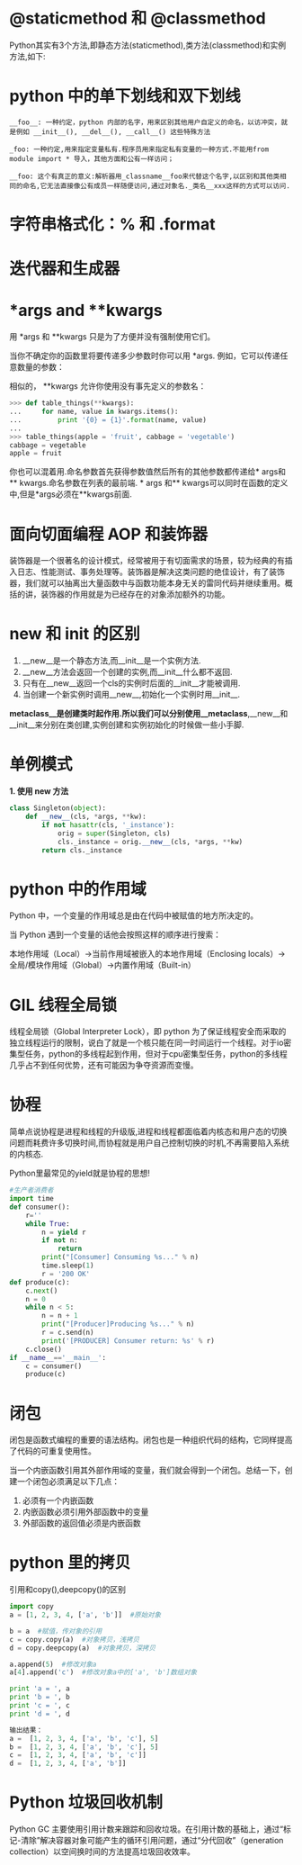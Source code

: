 # @staticmethod 和 @classmethod
Python其实有3个方法,即静态方法(staticmethod),类方法(classmethod)和实例方法,如下:

# python 中的单下划线和双下划线
```
__foo__: 一种约定，python 内部的名字，用来区别其他用户自定义的命名，以访冲突，就是例如 __init__(), __del__(), __call__() 这些特殊方法

_foo: 一种约定,用来指定变量私有.程序员用来指定私有变量的一种方式.不能用from module import * 导入，其他方面和公有一样访问；

__foo: 这个有真正的意义:解析器用_classname__foo来代替这个名字,以区别和其他类相同的命名,它无法直接像公有成员一样随便访问,通过对象名._类名__xxx这样的方式可以访问.
```

# 字符串格式化：% 和 .format

# 迭代器和生成器

# *args and **kwargs
用 *args 和 **kwargs 只是为了方便并没有强制使用它们。

当你不确定你的函数里将要传递多少参数时你可以用 *args. 例如，它可以传递任意数量的参数：

相似的， **kwargs 允许你使用没有事先定义的参数名：
```python
>>> def table_things(**kwargs):
...     for name, value in kwargs.items():
...         print '{0} = {1}'.format(name, value)
...
>>> table_things(apple = 'fruit', cabbage = 'vegetable')
cabbage = vegetable
apple = fruit
```

你也可以混着用.命名参数首先获得参数值然后所有的其他参数都传递给* args和 ** kwargs.命名参数在列表的最前端. * args 和** kwargs可以同时在函数的定义中,但是*args必须在**kwargs前面.

# 面向切面编程 AOP 和装饰器
装饰器是一个很著名的设计模式，经常被用于有切面需求的场景，较为经典的有插入日志、性能测试、事务处理等。装饰器是解决这类问题的绝佳设计，有了装饰器，我们就可以抽离出大量函数中与函数功能本身无关的雷同代码并继续重用。概括的讲，装饰器的作用就是为已经存在的对象添加额外的功能。

# __new__ 和 __init__ 的区别
1. __new__是一个静态方法,而__init__是一个实例方法.
2. __new__方法会返回一个创建的实例,而__init__什么都不返回.
3. 只有在__new__返回一个cls的实例时后面的__init__才能被调用.
4. 当创建一个新实例时调用__new__,初始化一个实例时用__init__.

__metaclass__是创建类时起作用.所以我们可以分别使用__metaclass__,__new__和__init__来分别在类创建,实例创建和实例初始化的时候做一些小手脚.

# 单例模式
**1. 使用 __new__ 方法**
```python
class Singleton(object):
    def __new__(cls, *args, **kw):
        if not hasattr(cls, '_instance'):
            orig = super(Singleton, cls)
            cls._instance = orig.__new__(cls, *args, **kw)
        return cls._instance
```

# python 中的作用域
Python 中，一个变量的作用域总是由在代码中被赋值的地方所决定的。

当 Python 遇到一个变量的话他会按照这样的顺序进行搜索：

本地作用域（Local）→当前作用域被嵌入的本地作用域（Enclosing locals）→全局/模块作用域（Global）→内置作用域（Built-in）

# GIL 线程全局锁
线程全局锁（Global Interpreter Lock），即 python 为了保证线程安全而采取的独立线程运行的限制，说白了就是一个核只能在同一时间运行一个线程。对于io密集型任务，python的多线程起到作用，但对于cpu密集型任务，python的多线程几乎占不到任何优势，还有可能因为争夺资源而变慢。

# 协程
简单点说协程是进程和线程的升级版,进程和线程都面临着内核态和用户态的切换问题而耗费许多切换时间,而协程就是用户自己控制切换的时机,不再需要陷入系统的内核态.

Python里最常见的yield就是协程的思想!
```python
#生产者消费者
import time
def consumer():
    r=''
    while True:
        n = yield r
        if not n:
            return
        print("[Consumer] Consuming %s..." % n)
        time.sleep(1)
        r = '200 OK'
def produce(c):
    c.next()
    n = 0
    while n < 5:
        n = n + 1
        print("[Producer]Producing %s..." % n)
        r = c.send(n)
        print('[PRODUCER] Consumer return: %s' % r)
    c.close()
if __name__=='__main__':
    c = consumer()
    produce(c)
```

# 闭包
闭包是函数式编程的重要的语法结构。闭包也是一种组织代码的结构，它同样提高了代码的可重复使用性。

当一个内嵌函数引用其外部作用域的变量，我们就会得到一个闭包。总结一下，创建一个闭包必须满足以下几点：
1. 必须有一个内嵌函数
2. 内嵌函数必须引用外部函数中的变量
3. 外部函数的返回值必须是内嵌函数

# python 里的拷贝
引用和copy(),deepcopy()的区别
```python
import copy
a = [1, 2, 3, 4, ['a', 'b']]  #原始对象

b = a  #赋值，传对象的引用
c = copy.copy(a)  #对象拷贝，浅拷贝
d = copy.deepcopy(a)  #对象拷贝，深拷贝

a.append(5)  #修改对象a
a[4].append('c')  #修改对象a中的['a', 'b']数组对象

print 'a = ', a
print 'b = ', b
print 'c = ', c
print 'd = ', d

输出结果：
a =  [1, 2, 3, 4, ['a', 'b', 'c'], 5]
b =  [1, 2, 3, 4, ['a', 'b', 'c'], 5]
c =  [1, 2, 3, 4, ['a', 'b', 'c']]
d =  [1, 2, 3, 4, ['a', 'b']]
```

# Python 垃圾回收机制
Python GC 主要使用引用计数来跟踪和回收垃圾。在引用计数的基础上，通过“标记-清除”解决容器对象可能产生的循环引用问题，通过“分代回收”（generation collection）以空间换时间的方法提高垃圾回收效率。



